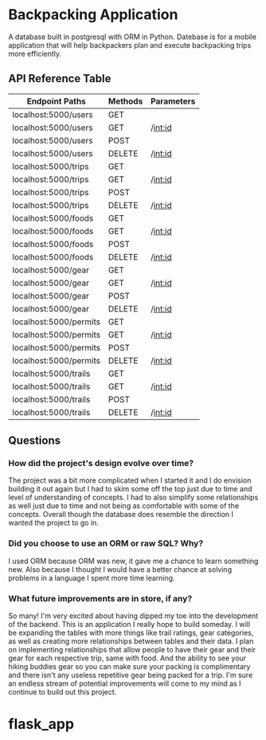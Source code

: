 # Backpacking Application
A database built in postgresql with ORM in Python. Datebase is for a mobile application that will help backpackers plan and execute backpacking trips more efficiently.

## API Reference Table
| Endpoint Paths        | Methods | Parameters  |
|-----------------------|---------|-------------|
| localhost:5000/users  | GET     |             |
| localhost:5000/users  | GET     | /<int:id>   |
| localhost:5000/users  | POST    |             |
| localhost:5000/users  | DELETE  | /<int:id>   |
| localhost:5000/trips  | GET     |             |
| localhost:5000/trips  | GET     | /<int:id>   |
| localhost:5000/trips  | POST    |             |
| localhost:5000/trips  | DELETE  | /<int:id>   |
| localhost:5000/foods  | GET     |             |
| localhost:5000/foods  | GET     | /<int:id>   |
| localhost:5000/foods  | POST    |             |
| localhost:5000/foods  | DELETE  | /<int:id>   |
| localhost:5000/gear   | GET     |             |
| localhost:5000/gear   | GET     | /<int:id>   |
| localhost:5000/gear   | POST    |             |
| localhost:5000/gear   | DELETE  | /<int:id>   |
| localhost:5000/permits| GET     |             |
| localhost:5000/permits| GET     | /<int:id>   |
| localhost:5000/permits| POST    |             |
| localhost:5000/permits| DELETE  | /<int:id>   |
| localhost:5000/trails | GET     |             |
| localhost:5000/trails | GET     | /<int:id>   |
| localhost:5000/trails | POST    |             |
| localhost:5000/trails | DELETE  | /<int:id>   |

## Questions
### How did the project's design evolve over time?
The project was a bit more complicated when I started it and I do envision building it out again but I had to skim some off the top just due to time and level of understanding of concepts. I had to also simplify some relationships as well just due to time and not being as comfortable with some of the concepts. Overall though the database does resemble the direction I wanted the project to go in. 
### Did you choose to use an ORM or raw SQL? Why?
I used ORM because ORM was new, it gave me a chance to learn something new. Also because I thought I would have a better chance at solving problems in a language I spent more time learning.
### What future improvements are in store, if any?
So many! I'm very excited about having dipped my toe into the development of the backend. This is an application I really hope to build someday. I will be expanding the tables with more things like trail ratings, gear categories, as well as creating more relationships between tables and their data. I plan on implementing relationships that allow people to have their gear and their gear for each respective trip, same with food. And the ability to see your hiking buddies gear so you can make sure your packing is complimentary and there isn't any useless repetitive gear being packed for a trip. I'm sure an endless stream of potential improvements will come to my mind as I continue to build out this project.

# flask_app
